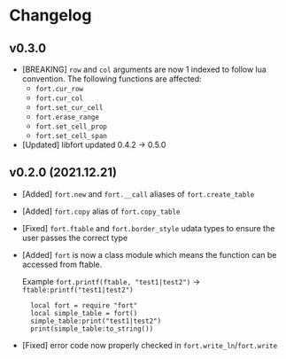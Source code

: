 # Changelog

## v0.3.0

- [BREAKING] `row` and `col` arguments are now 1 indexed to follow lua
  convention. The following functions are affected:
  - `fort.cur_row`
  - `fort.cur_col`
  - `fort.set_cur_cell`
  - `fort.erase_range`
  - `fort.set_cell_prop`
  - `fort.set_cell_span`
- [Updated] libfort updated 0.4.2 -> 0.5.0

## v0.2.0 (2021.12.21)

- [Added] `fort.new` and `fort.__call` aliases of `fort.create_table`
- [Added] `fort.copy` alias of `fort.copy_table`
- [Fixed] `fort.ftable` and `fort.border_style` udata types to ensure the user
  passes the correct type
- [Added] `fort` is now a class module which means the function can be accessed
  from ftable.

  Example `fort.printf(ftable, "test1|test2")` → `ftable:printf("test1|test2")`

        local fort = require "fort"
        local simple_table = fort()
        simple_table:print("test1|test2")
        print(simple_table:to_string())

- [Fixed] error code now properly checked in `fort.write_ln`/`fort.write`
